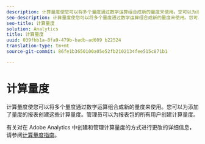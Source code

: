 ```yaml
---
description: 计算量度使您可以将多个量度通过数学运算组合成新的量度来使用。您可以为添加了量度的报表创建这些计算量度。管理员可以为报表包的所有用户创建计算量度。
seo-description: 计算量度使您可以将多个量度通过数学运算组合成新的量度来使用。您可以为添加了量度的报表创建这些计算量度。管理员可以为报表包的所有用户创建计算量度。
seo-title: 计算量度
solution: Analytics
title: 计算量度
uuid: 039fbb1a-8fa9-479b-badb-ad609 b22524
translation-type: tm+mt
source-git-commit: 86fe1b3650100a05e52fb2102134fee515c871b1

---
```



# 计算量度

计算量度使您可以将多个量度通过数学运算组合成新的量度来使用。您可以为添加了量度的报表创建这些计算量度。管理员可以为报表包的所有用户创建计算量度。

有关对在 Adobe Analytics 中创建和管理计算量度的方式进行更改的详细信息，请参阅[计算量度指南](https://marketing.adobe.com/resources/help/en_US/analytics/calcmetrics/)。
